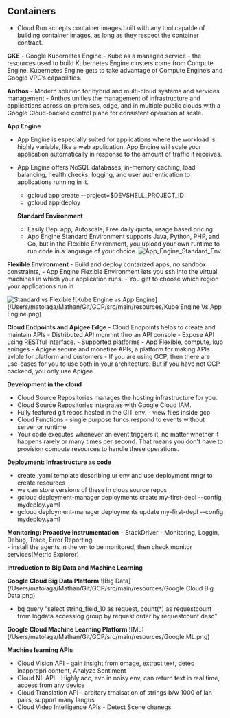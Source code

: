 ## Containers

- Cloud Run accepts container images built with any tool capable of building container images, as long as they respect the container contract.

**GKE** - Google Kubernetes Engine - Kube as a managed service
    - the resources used to build Kubernetes Engine clusters come from Compute Engine, Kubernetes Engine gets to take advantage of Compute Engine’s and Google VPC’s capabilities.

**Anthos** - Modern  solution for hybrid and multi-cloud systems and services management
    - Anthos unifies the management of infrastructure and applications across on-premises,
edge, and in multiple public clouds with a Google Cloud-backed control plane for consistent operation at scale. 

**App Engine**
- App Engine is especially suited for applications where the workload is highly variable, like a web application. 
  App Engine will scale your application automatically in response to the amount of traffic it receives.
- App Engine offers NoSQL databases, in-memory caching, load balancing, health checks, logging,
  and user authentication to applications running in it.
  - gcloud app create --project=$DEVSHELL_PROJECT_ID
  - gcloud app deploy  
 
  **Standard Environment**
    - Easily Depl app, Autoscale, Free daily quota, usage based pricing
    - App Engine Standard Environment supports Java, Python, PHP, and Go, but in the Flexible Environment,
      you upload your own runtime to run code in a language of your choice.
      ![App_Engine_Standard_Env](/Users/matolaga/Mathan/Git/GCP/src/main/resources/APP_Engine_Standard_Envi.png)
      
 **Flexible Environment**
    - Build and deploy contarized apps, no sandbox constraints, 
    - App Engine Flexible Environment lets you ssh into the virtual machines in which your application runs.
    - You get to choose which region your applications run in


   ![Standard vs Flexible](/Users/matolaga/Mathan/Git/GCP/src/main/resources/App_Eng_Standard_vs_Flexible.png)
   ![Kube Engine vs App Engine](/Users/matolaga/Mathan/Git/GCP/src/main/resources/Kube Engine Vs App Engine.png)
   
**Cloud Endpoints and Apigee Edge**
    - Cloud Endpoints helps to create and maintain APIs
    - Distributed API mgnmnt thro an API console
    - Expose API using RESTful interface.
    - Supported platforms - App Flexible, compute, kub eninges
    - Apigee secure and monetize APIs, a platform for making APIs avlble for platform and customers
    - If you are using GCP, then there are use-cases for you to use both in your architecture.
        But if you have not GCP backend, you only use Apigee

**Development in the cloud**

   - Cloud Source Repositories manages the hosting infrastructure for you.
   - Cloud Source Repositories integrates with Google Cloud IAM.
   - Fully featured git repos hosted in the GIT env. - view files inside gcp
   - Cloud Functions - single purpose funcs respond to events without server or runtime
   - Your code executes whenever an event triggers it, no matter whether it happens rarely or many times per second.
     That means you don't have to provision compute resources to handle these operations.


**Deployment: Infrastructure as code**

   - create .yaml template describing ur env and use deployment mngr to create resources 
   - we can store versions of these in clous source repos
   - gcloud deployment-manager deployments create my-first-depl --config mydeploy.yaml
   - gcloud deployment-manager deployments update my-first-depl --config mydeploy.yaml

**Monitoring: Proactive instrumentation**
    - StackDriver - Monitoring, Loggin, Debug, Trace, Error Reporting   
    - install the agents in the vm to be monitored, then check monitor services(Metric Explorer)

**Introduction to Big Data and Machine Learning**

**Google Cloud Big Data Platform**
![Big Data](/Users/matolaga/Mathan/Git/GCP/src/main/resources/Google Cloud Big Data.png)
- bq query "select string_field_10 as request, count(*) as requestcount from logdata.accesslog group by request order by requestcount desc"

**Google Cloud Machine Learning Platform**
![ML](/Users/matolaga/Mathan/Git/GCP/src/main/resources/Google ML.png)

**Machine learning APIs**
- Cloud Vision API - gain insight from omage, extract text, detec inappropri content, Analyze Sentiment
- Cloud NL API - Highly acc, evn in noisy env, can return text in real time, access from any device
- Cloud Translation API - arbitary trnalsation of strings b/w 1000 of lan pairs, support many langus
- Cloud Video Intelligence APIs - Detect Scene chanegs
